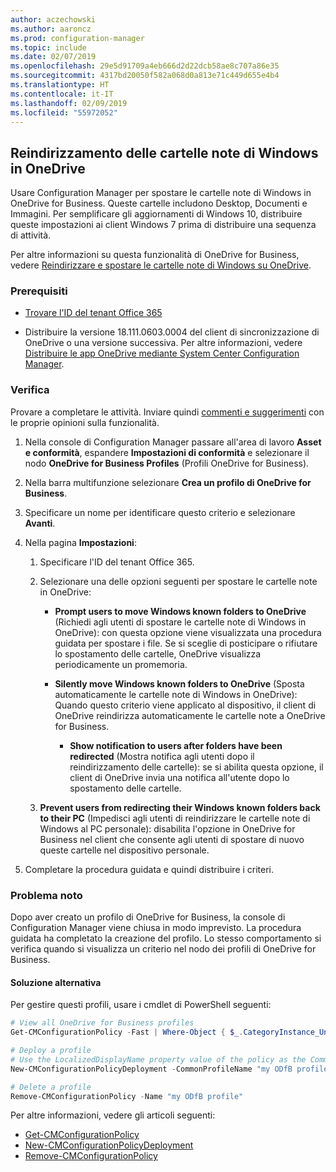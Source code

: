 ```yaml
---
author: aczechowski
ms.author: aaroncz
ms.prod: configuration-manager
ms.topic: include
ms.date: 02/07/2019
ms.openlocfilehash: 29e5d91709a4eb666d2d22dcb58ae8c707a86e35
ms.sourcegitcommit: 4317bd20050f582a068d0a813e71c449d655e4b4
ms.translationtype: HT
ms.contentlocale: it-IT
ms.lasthandoff: 02/09/2019
ms.locfileid: "55972052"
---
```

## <a name="bkmk_odfb"></a> Reindirizzamento delle cartelle note di Windows in OneDrive
<!--3556021-->

Usare Configuration Manager per spostare le cartelle note di Windows in OneDrive for Business. Queste cartelle includono Desktop, Documenti e Immagini. Per semplificare gli aggiornamenti di Windows 10, distribuire queste impostazioni ai client Windows 7 prima di distribuire una sequenza di attività. 

Per altre informazioni su questa funzionalità di OneDrive for Business, vedere [Reindirizzare e spostare le cartelle note di Windows su OneDrive](https://docs.microsoft.com/onedrive/redirect-known-folders).


### <a name="prerequisites"></a>Prerequisiti

- [Trovare l'ID del tenant Office 365](https://docs.microsoft.com/onedrive/find-your-office-365-tenant-id)  

- Distribuire la versione 18.111.0603.0004 del client di sincronizzazione di OneDrive o una versione successiva. Per altre informazioni, vedere [Distribuire le app OneDrive mediante System Center Configuration Manager](https://docs.microsoft.com/onedrive/deploy-on-windows).  


### <a name="try-it-out"></a>Verifica

Provare a completare le attività. Inviare quindi [commenti e suggerimenti](/sccm/core/understand/find-help#product-feedback) con le proprie opinioni sulla funzionalità.

1. Nella console di Configuration Manager passare all'area di lavoro **Asset e conformità**, espandere **Impostazioni di conformità** e selezionare il nodo **OneDrive for Business Profiles** (Profili OneDrive for Business).  

2. Nella barra multifunzione selezionare **Crea un profilo di OneDrive for Business**.  

3. Specificare un nome per identificare questo criterio e selezionare **Avanti**.  

4. Nella pagina **Impostazioni**:

    1. Specificare l'ID del tenant Office 365.  

    2. Selezionare una delle opzioni seguenti per spostare le cartelle note in OneDrive:  

        - **Prompt users to move Windows known folders to OneDrive** (Richiedi agli utenti di spostare le cartelle note di Windows in OneDrive): con questa opzione viene visualizzata una procedura guidata per spostare i file. Se si sceglie di posticipare o rifiutare lo spostamento delle cartelle, OneDrive visualizza periodicamente un promemoria.  

        - **Silently move Windows known folders to OneDrive** (Sposta automaticamente le cartelle note di Windows in OneDrive): Quando questo criterio viene applicato al dispositivo, il client di OneDrive reindirizza automaticamente le cartelle note a OneDrive for Business.  

            - **Show notification to users after folders have been redirected** (Mostra notifica agli utenti dopo il reindirizzamento delle cartelle): se si abilita questa opzione, il client di OneDrive invia una notifica all'utente dopo lo spostamento delle cartelle.  

    3. **Prevent users from redirecting their Windows known folders back to their PC** (Impedisci agli utenti di reindirizzare le cartelle note di Windows al PC personale): disabilita l'opzione in OneDrive for Business nel client che consente agli utenti di spostare di nuovo queste cartelle nel dispositivo personale.  

5. Completare la procedura guidata e quindi distribuire i criteri.  


### <a name="known-issue"></a>Problema noto

Dopo aver creato un profilo di OneDrive for Business, la console di Configuration Manager viene chiusa in modo imprevisto. La procedura guidata ha completato la creazione del profilo. Lo stesso comportamento si verifica quando si visualizza un criterio nel nodo dei profili di OneDrive for Business. 

#### <a name="workaround"></a>Soluzione alternativa
Per gestire questi profili, usare i cmdlet di PowerShell seguenti:


```PowerShell
# View all OneDrive for Business profiles
Get-CMConfigurationPolicy -Fast | Where-Object { $_.CategoryInstance_UniqueIDs -eq "SettingsAndPolicy:SMS_OneDriveKnownFolderMigrationSettings" }

# Deploy a profile
# Use the LocalizedDisplayName property value of the policy as the CommonProfileName parameter.
New-CMConfigurationPolicyDeployment -CommonProfileName "my ODfB profile" -CollectionName "my collection"

# Delete a profile
Remove-CMConfigurationPolicy -Name "my ODfB profile"
```

Per altre informazioni, vedere gli articoli seguenti:
- [Get-CMConfigurationPolicy](https://docs.microsoft.com/powershell/module/configurationmanager/get-cmconfigurationpolicy?view=sccm-ps)
- [New-CMConfigurationPolicyDeployment](https://docs.microsoft.com/powershell/module/ConfigurationManager/New-CMConfigurationPolicyDeployment?view=sccm-ps)
- [Remove-CMConfigurationPolicy](https://docs.microsoft.com/powershell/module/configurationmanager/remove-cmconfigurationpolicy?view=sccm-ps)


